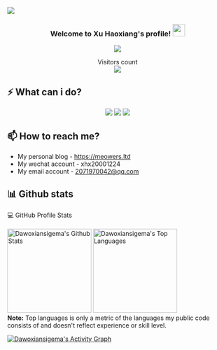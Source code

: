 ![](https://cdn.jsdelivr.net/gh/Dawoxiansigema/blog@1.4/images/indexbg/index-bg.jpg)

<h3 align="center">
  Welcome to Xu Haoxiang's profile!
  <img src="https://media.giphy.com/media/hvRJCLFzcasrR4ia7z/giphy.gif" width="28">
</h3>
<!-- Typing SVG by DenverCoder1 - https://github.com/DenverCoder1/readme-typing-svg -->
<p align="center">
  <a href="https://github.com/DenverCoder1/readme-typing-svg"><img src="https://readme-typing-svg.herokuapp.com/?lines=Welcome+to+my+profile;Gou+li+guo+jia+sheng+si+yi;Excited!;I+love+coding&font=JetBrains+Mono&center=true&width=440&height=45&color=f75c7e&vCenter=true&size=22"></a>
</p>

<p align="center"> 
  Visitors count<br>
  <img src="https://profile-counter.glitch.me/dawoxiansigema/count.svg" />
</p>

## ⚡ What can i do?
<p align="center"> 
  <img src="https://img.shields.io/badge/Forensic-important?style=for-the-badge" />
  <img src="https://img.shields.io/badge/Ctf-red?style=for-the-badge" />
  <img src="https://img.shields.io/badge/Gym-blue?style=for-the-badge" />
</p>

## 📫 How to reach me?
- My personal blog - https://meowers.ltd
- My wechat account - xhx20001224
- My email account - 2071970042@qq.com

## 📊 Github stats

<!-- https://github.com/anuraghazra/github-readme-stats -->

  <summary>💻 GitHub Profile Stats</summary>
  <br/>
    <a href="https://github.com/anuraghazra/github-readme-stats"><img alt="Dawoxiansigema's Github Stats" src="https://denvercoder1-github-readme-stats.vercel.app/api/?username=Dawoxiansigema&show_icons=true&count_private=true&theme=react&hide_border=true&bg_color=1F222E&title_color=F85D7F&icon_color=F8D866" height="192px"/></a>
  <a href="https://github.com/anuraghazra/github-readme-stats"><img alt="Dawoxiansigema's Top Languages" src="https://github-readme-stats.vercel.app/api/top-langs/?username=Dawoxiansigema&langs_count=8&layout=compact&theme=react&hide_border=true&bg_color=1F222E&title_color=F85D7F&icon_color=F8D866&hide=Jupyter%20Notebook" height="192px"/></a>
  <br/>
  <b>Note:</b> Top languages is only a metric of the languages my public code consists of and doesn't reflect experience or skill level.



<!-- https://github.com/jamesgeorge007/github-activity-readme -->

<!-- https://github.com/ashutosh00710/github-readme-activity-graph -->
<a href="https://github.com/ashutosh00710/github-readme-activity-graph"><img alt="Dawoxiansigema's Activity Graph" src="https://denvercoder1-activity-graph.herokuapp.com/graph/?username=Dawoxiansigema&bg_color=1F222E&color=F8D866&line=F85D7F&point=FFFFFF" /></a>
<!--
**Dawoxiansigema/Dawoxiansigema** is a ✨ _special_ ✨ repository because its `README.md` (this file) appears on your GitHub profile.

Here are some ideas to get you started:

- 🔭 I’m currently working on ... something
- 🌱 I’m currently learning ...
- 👯 I’m looking to collaborate on ...
- 🤔 I’m looking for help with ...
- 💬 Ask me about ...
- 📫 How to reach me: ...
- 😄 Pronouns: ...
- ⚡ Fun fact: ...
-->
